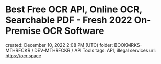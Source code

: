 # Best Free OCR API, Online OCR, Searchable PDF - Fresh 2022 On-Premise OCR Software

created: December 10, 2022 2:08 PM (UTC)
folder: BOOKMRKS-MTHRFCKR / DEV-MTHRFCKR / API Tools
tags: API, illegal services
url: https://ocr.space